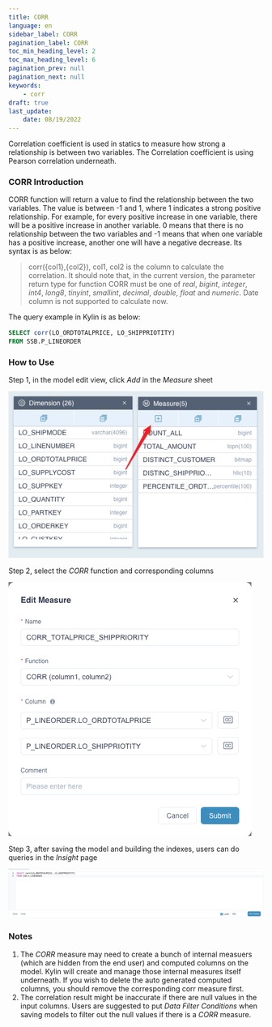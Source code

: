 ```yaml
---
title: CORR 
language: en
sidebar_label: CORR 
pagination_label: CORR 
toc_min_heading_level: 2
toc_max_heading_level: 6
pagination_prev: null
pagination_next: null
keywords:
    - corr 
draft: true
last_update:
    date: 08/19/2022
---
```


Correlation coefficient is used in statics to measure how strong a relationship is between two variables. The Correlation coefficient is using Pearson correlation underneath.



### CORR Introduction

CORR function will return a value to find the relationship between the two variables. The value is between -1 and 1, where 1 indicates a strong positive relationship. For example, for every positive increase in one variable, there will be a positive increase in another variable. 0 means that there is no relationship between the two variables and -1 means that when one variable has a positive increase, another one will have a negative decrease. Its syntax is as below:

> corr({col1},{col2}), col1, col2 is the column to calculate the correlation. It should note that, in the current version, the parameter return type for function CORR must be one of *real*, *bigint*, *integer*, *int4*, *long8*, *tinyint*, *smallint*, *decimal*, *double*, *float* and *numeric*. Date column is not supported to calculate now.
>

The query example in Kylin is as below:

```sql
SELECT corr(LO_ORDTOTALPRICE, LO_SHIPPRIOTITY)
FROM SSB.P_LINEORDER
```


### How to Use 

Step 1, in the model edit view, click *Add* in the *Measure* sheet

![Adding Measure](images/corr_add_measure.png)

Step 2, select the *CORR* function and corresponding columns

![Choosing Expression](images/corr_edit_measure.png)

Step 3, after saving the model and building the indexes, users can do queries in the *Insight* page

![SQL Query](images/corr_query.png)

### Notes
1. The *CORR* measure may need to create a bunch of internal measuers (which are hidden from the end user) and computed columns on the model. Kylin will create and manage those internal measures itself underneath. If you wish to delete the auto generated computed columns, you should remove the corresponding corr measure first.
2. The correlation result might be inaccurate if there are null values in the input columns. Users are suggested to put *Data Filter Conditions* when saving models to filter out the null values if there is a *CORR* measure.

